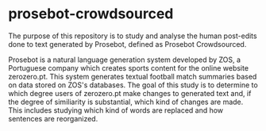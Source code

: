 # prosebot-crowdsourced

The purpose of this repository is to study and analyse the human post-edits done to text generated by Prosebot, defined as Prosebot Crowdsourced.

Prosebot is a natural language generation system developed by ZOS, a Portuguese company which creates sports content for the online website zerozero.pt. This system generates textual football match summaries based on data stored on ZOS's databases. The goal of this study is to determine to which degree users of zerozero.pt make changes to generated text and, if the degree of similiarity is substantial, which kind of changes are made. This includes studying which kind of words are replaced and how sentences are reorganized.
